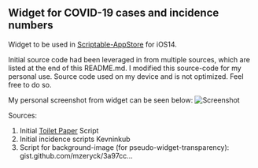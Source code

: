 ## Widget for COVID-19 cases and incidence numbers ##

Widget to be used in [Scriptable-AppStore](https://t.co/XuruULlFCb?amp=1 "Scriptable-AppStore") for iOS14.

Initial source code had been leveraged in from multiple sources, which are listed at the end of this README.md. I modified this source-code for my personal use. Source code used on my device and is not optimized. Feel free to do so.
 
My personal screenshot from widget can be seen below:
![Screenshot](https://github.com/thewaytozion/widgets/blob/main/img/ScreenShot-Covid-Widget.jpg "Screenshot")

Sources:

1. Initial [Toilet Paper](https://gist.github.com/marco79cgn/23ce08fd8711ee893a3be12d4543f2d2 "Toilet Paper") Script
2. Initial incidence scripts Kevninkub
3. Script for background-image (for pseudo-widget-transparency):
gist.github.com/mzeryck/3a97cc…




